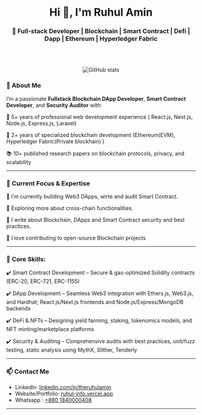 <h1 align="center">Hi 👋, I'm Ruhul Amin</h1>
<h3 align="center">🚀 Full-stack Developer | Blockchain | Smart Contract | Defi | Dapp | Ethereum | Hyperledger Fabric </h3>


<br/>
<br/> 

<p align="center">
  <img src="https://github-readme-stats.vercel.app/api?username=ruhulamin1398&show_icons=true&theme=react&count_private=true" alt="GitHub stats" />
</p>


### 🧠 About Me
I’m a passionate **Fullstack Blockchain DApp Developer**, **Smart Contract Developer**, and **Security Auditor** with:

🧪 5+ years of professional web development experience ( React.js, Next.js, Node.js, Express.js, Laravel)

🔗 2+ years of specialized blockchain development (Ethereum(EVM), Hyperledger Fabric(Private blockhain) )

📚 10+ published research papers on blockchain protocols, privacy, and scalability
 




---

### 🧠 Current Focus & Expertise

🔭 I’m currently building Web3 DApps, wirte and audit Smart Contract. 

🌱 Exploring more about cross-chain functionalities.  

🧾 I write about Blockchain, DApps and Smart Contract security and best practices.  

🧩 I love contributing to open-source Blockchain projects

---


### 🚀 Core Skills:

✔️ Smart Contract Development – Secure & gas-optimized Solidity contracts (ERC-20, ERC-721, ERC-1155)

✔️ DApp Development – Seamless Web3 integration with Ethers.js, Web3.js, and Hardhat; React.js/Next.js frontends and Node.js/Express/MongoDB backends

✔️ DeFi & NFTs – Designing yield farming, staking, tokenomics models, and NFT minting/marketplace platforms

✔️ Security & Auditing – Comprehensive audits with best practices, unit/fuzz testing, static analysis using MythX, Slither, Tenderly

---
 

### 📫 Contact Me

- LinkedIn: [linkedin.com/in/theruhulamin](https://linkedin.com/in/theruhulamin)
- Website/Portfolio: [ruhul-info.vercel.app](https://ruhul-info.vercel.app/)
- Whatsapp : [+880 1840000408](https://wa.me/8801840000408)

---
